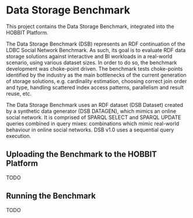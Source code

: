 # Data Storage Benchmark

This project contains the Data Storage Benchmark, integrated into the HOBBIT Platform.

The Data Storage Benchmark (DSB) represents an RDF continuation of the LDBC Social Network Benchmark. As such, its goal is to evaluate RDF data storage solutions against interactive and BI workloads in a real-world scenario, using various dataset sizes. In order to do so, the benchmark development was choke-point driven. The benchmark tests choke-points identified by the industry as the main bottlenecks of the current generation of storage solutions, e.g. cardinality estimation, choosing correct join order and type, handling scattered index access patterns, parallelism and result reuse, etc. 

The Data Storage Benchmark uses an RDF dataset (DSB Dataset) created by a synthetic data generator (DSB DATAGEN), which mimics an online social network. It is comprised of SPARQL SELECT and SPARQL UPDATE queries combined in query mixes: combinations which mimic real-world behaviour in online social networks. DSB v1.0 uses a sequential query execution.

## Uploading the Benchmark to the HOBBIT Platform

TODO

## Running the Benchmark

TODO